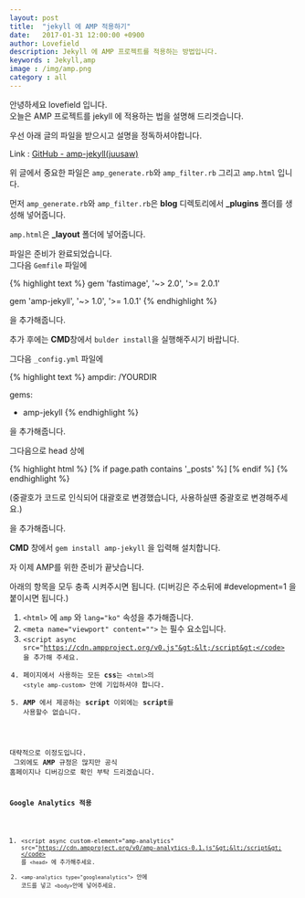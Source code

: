 ```yaml
---
layout: post
title:  "jekyll 에 AMP 적용하기"
date:   2017-01-31 12:00:00 +0900
author: Lovefield
description: Jekyll 에 AMP 프로젝트를 적용하는 방법입니다.
keywords : Jekyll,amp
image : /img/amp.png
category : all
---
```


안녕하세요 lovefield 입니다.<br>
오늘은 <span class="blue">AMP</span> 프로젝트를 <span class="blue">jekyll</span> 에 적용하는 법을 설명해 드리겟습니다.

우선 아래 글의 파일을 받으시고 설명을 정독하셔야합니다.

Link : <a href="https://github.com/juusaw/amp-jekyll" target="_blank" class="red">GitHub - amp-jekyll(juusaw)</a>

위 글에서 중요한 파일은 <code>amp_generate.rb</code>와 <code>amp_filter.rb</code> 그리고 <code>amp.html</code> 입니다.

먼저 <code>amp_generate.rb</code>와 <code>amp_filter.rb</code>은 <b>blog</b> 디렉토리에서 <b>_plugins</b> 폴더를 생성해 넣어줍니다.

<code>amp.html</code>은 <b>_layout</b> 폴더에 넣어줍니다.

파일은 준비가 완료되었습니다.<br>
그다음 <code>Gemfile</code> 파일에 

{% highlight text %}
gem 'fastimage', '~> 2.0', '>= 2.0.1'

gem 'amp-jekyll', '~> 1.0', '>= 1.0.1'
{% endhighlight %}

을 추가해줍니다.

추가 후에는 <b>CMD</b>창에서 <code>bulder install</code>을 실행해주시기 바랍니다.

그다음 <code>_config.yml</code> 파일에

{% highlight text %}
ampdir: /YOURDIR

gems:
  - amp-jekyll
{% endhighlight %}

을 추가해줍니다.

그다음으로 head 상에 

{% highlight html %}
[% if page.path contains '_posts' %]
	<link rel="amphtml" href="{{ page.id | prepend: '/YOURDIR' | prepend: site.baseurl | prepend: site.url }}">
[% endif %]
{% endhighlight %}

(중괄호가 코드로 인식되어 대괄호로 변경했습니다, 사용하실떈 중괄호로 변경해주세요.)

을 추가해줍니다.

<b>CMD</b> 창에서 <code>gem install amp-jekyll</code> 을 입력해 설치합니다.

자 이제 <span class="blue">AMP</span>를 위한 준비가 끝낫습니다.

아래의 항목을 모두 충족 시켜주시면 됩니다. (디버깅은 주소뒤에 #development=1 을 붙이시면 됩니다.)

1. <code>&lt;html&gt;</code> 에 <code>amp</code> 와 <code>lang="ko"</code> 속성을 추가해줍니다.
2. <code>&lt;meta name="viewport" content=""&gt;</code> 는 필수 요소입니다.
3. <code>&lt;script async src="https://cdn.ampproject.org/v0.js"&gt;&lt;/script&gt;</code> 을 추가해 주세요.
4. 페이지에서 사용하는 모든 <b>css</b>는 <code>&lt;html&gt;</code>의 <code>&lt;style amp-custom&gt;</code> 안에 기입하셔야 합니다.
5. <b>AMP</b> 에서 제공하는 <b>script</b> 이외에는 <b>script</b>를 사용할수 없습니다.

대략적으로 이정도입니다.<br>
그외에도 <b>AMP</b> 규정은 많지만 공식 홈페이지나 디버깅으로 확인 부탁 드리겠습니다.

<b class="h2">Google Analytics 적용</b>

1. <code>&lt;script async custom-element="amp-analytics" src="https://cdn.ampproject.org/v0/amp-analytics-0.1.js"&gt;&lt;/script&gt;</code> 를 <code>&lt;head&gt;</code> 에 추가해주세요.
2. <code>&lt;amp-analytics type="googleanalytics"&gt;</code> 안에 코드를 넣고 <code>&lt;body&gt;</code>안에 넣어주세요.



